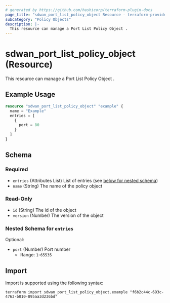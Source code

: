 ```yaml
---
# generated by https://github.com/hashicorp/terraform-plugin-docs
page_title: "sdwan_port_list_policy_object Resource - terraform-provider-sdwan"
subcategory: "Policy Objects"
description: |-
  This resource can manage a Port List Policy Object .
---
```


# sdwan_port_list_policy_object (Resource)

This resource can manage a Port List Policy Object .

## Example Usage

```terraform
resource "sdwan_port_list_policy_object" "example" {
  name = "Example"
  entries = [
    {
      port = 80
    }
  ]
}
```

<!-- schema generated by tfplugindocs -->
## Schema

### Required

- `entries` (Attributes List) List of entries (see [below for nested schema](#nestedatt--entries))
- `name` (String) The name of the policy object

### Read-Only

- `id` (String) The id of the object
- `version` (Number) The version of the object

<a id="nestedatt--entries"></a>
### Nested Schema for `entries`

Optional:

- `port` (Number) Port number
  - Range: `1`-`65535`

## Import

Import is supported using the following syntax:

```shell
terraform import sdwan_port_list_policy_object.example "f6b2c44c-693c-4763-b010-895aa3d236bd"
```
